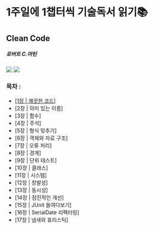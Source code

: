# 1주일에 1챕터씩 기술독서 읽기📚
## Clean Code 
##### 로버트 C.마틴
![](https://images.velog.io/images/zero9657/post/c94c2cdb-99c2-4a5a-a0f3-66e154fdbb0f/%EB%8B%A4%EC%9A%B4%EB%A1%9C%EB%93%9C.jpg)
![](./서니/블로그/기술블로그/다운로드.jpg)
         
                
### 목차 :               
* [[1장 | 깨끗한 코드](./chapter_1/ch_1.md)]
* [2장 | 의미 있는 이름] 
* [3장 | 함수]
* [4장 | 주석]
* [5장 | 형식 맞추기]
* [6장 | 객체와 자료 구조]
* [7장 | 오류 처리]
* [8장 | 경계]
* [9장 | 단위 테스트]
* [10장 | 클래스]
* [11장 | 시스템]
* [12장 | 창발성]
* [13장 | 동시성]
* [14장 | 점진적인 개선]
* [15장 | JUnit 들여다보기]
* [16장 | SerialDate 리팩터링]
* [17장 | 냄새와 휴리스틱]



 
